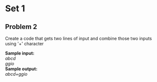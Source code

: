 # Set 1
## Problem 2
Create a code that gets two lines of input and combine those two inputs using '+' character


<b>Sample input:</b><br>
<i>
abcd<br>ggio
</i>
<br>
<b>Sample output:</b><br>
<i>
abcd+ggio
</i>
